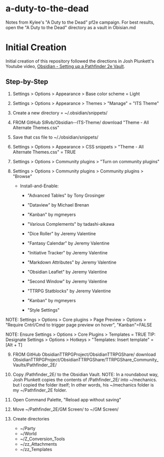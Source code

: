 # a-duty-to-the-dead
Notes from Kylee's "A Duty to the Dead" pf2e campaign. For best results, open the "A Duty to the Dead" directory as a vault in Obisian.md

# Initial Creation
Initial creation of this repository followed the directions in Josh Plunkett's Youtube video, [Obsidian - Setting up a Pathfinder 2e Vault](https://youtu.be/-gJZe9BN9pU).

## Step-by-Step
1. Settings > Options > Appearance > Base color scheme = Light
2. Settings > Options > Appearance > Themes > "Manage" = "ITS Theme"
3. Create a new directory = ~/.obsidian/snippets/
4. FROM GitHub SIRvb/Obsidian--ITS-Theme/ download "Theme - All Alternate Themes.css"
5. Save that css file to ~/./obsidian/snippets/
6. Settings > Options > Appearance > CSS snippets > "Theme - All Alternate Themes.css" = TRUE

7. Settings > Options > Community plugins > "Turn on community plugins"
8. Settings > Options > Community plugins > Community plugins > "Browse"
    - Install-and-Enable:
        - "Advanced Tables" by Tony Grosinger
        - "Dataview" by Michael Brenan
        - "Kanban" by mgmeyers
        - "Various Complements" by tadashi-aikawa

        - "Dice Roller" by Jeremy Valentine
        - "Fantasy Calendar" by Jeremy Valentine
        - "Initiative Tracker" by Jeremy Valentine
        - "Markdown Attributes" by Jeremy Valentine
        - "Obsidian Leaflet" by Jeremy Valentine
        - "Second Window" by Jeremy Valentine
        - "TTRPG Statblocks" by Jeremy Valentine
        - "Kanban" by mgmeyers
        - "Style Settings"

NOTE: Settings > Options > Core plugins > Page Preview > Options > "Require Cntrl/Cmd to trigger page preview on hover", "Kanban"=FALSE

NOTE: Ensure Settings > Options > Core Plugins > Templates = TRUE
TIP: Designate Settings > Options > Hotkeys > "Templates: Insert template" = [Alt + T]

9. FROM GitHub ObsidianTTRPGProject/ObsidianTTRPGShare/ download ObsidianTTRPGProject/ObsidianTTRPGShare/TTRPGShare_Community_Vaults/Pathfinder_2E/
10. Copy /Pathfinder_2E/ to the Obsidian Vault.
    NOTE: In a roundabout way, Josh Plunkett copies the contents of /Pathfinder_2E/ into ~/mechanics. but I copied the folder itself; In other words, his ~/mechanics folder is my ~/Pathfinder_2E folder.
11. Open Command Palette, "Reload app without saving"

12. Move ~/Pathfinder_2E/GM Screen/ to ~/GM Screen/

13. Create directories
    - ~/Party
    - ~/World
    - ~/Z_Conversion_Tools
    - ~/zz_Attachments
    - ~/zz_Templates

